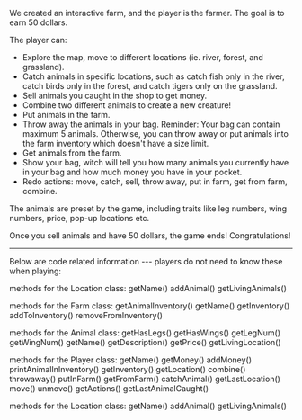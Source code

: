 We created an interactive farm, and the player is the farmer. The goal is to earn 50 dollars.

The player can:
- Explore the map, move to different locations (ie. river, forest, and grassland).
- Catch animals in specific locations, such as catch fish only in the river, catch birds only in the forest, and catch tigers only on the grassland. 
- Sell animals you caught in the shop to get money.
- Combine two different animals to create a new creature!
- Put animals in the farm.
- Throw away the animals in your bag. Reminder: Your bag can contain maximum 5 animals. Otherwise, you can throw away or put animals into the farm inventory which doesn't have a size limit.
- Get animals from the farm. 
- Show your bag, witch will tell you how many animals you currently have in your bag and how much money you have in your pocket.
- Redo actions: move, catch, sell, throw away, put in farm, get from farm, combine. 

The animals are preset by the game, including traits like leg numbers, wing numbers, price, pop-up locations etc. 

Once you sell animals and have 50 dollars, the game ends! Congratulations! 

___________________________________________________________________________________________________
Below are code related information --- players do not need to know these when playing:

methods for the Location class:
getName()
addAnimal()
getLivingAnimals()

methods for the Farm class:
getAnimalInventory()
getName()
getInventory()
addToInventory()
removeFromInventory()

methods for the Animal class:
getHasLegs()
getHasWings()
getLegNum()
getWingNum()
getName()
getDescription()
getPrice()
getLivingLocation()

methods for the Player class:
getName()
getMoney()
addMoney()
printAnimalInInventory()
getInventory()
getLocation()
combine()
throwaway()
putInFarm()
getFromFarm()
catchAnimal()
getLastLocation()
move()
unmove()
getActions()
getLastAnimalCaught()

methods for the Location class:
getName()
addAnimal()
getLivingAnimals()